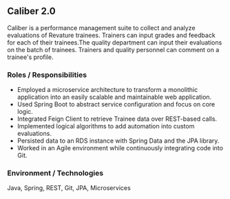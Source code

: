 ## Caliber 2.0
Caliber is a performance management suite to collect and analyze evaluations of Revature trainees. Trainers can input grades and feedback for each of their trainees.The quality department can input their evaluations on the batch of trainees. Trainers and quality personnel can comment on a trainee's profile. 

### Roles / Responsibilities
* Employed a microservice architecture to transform a monolithic application into an easily scalable and maintainable web application.
* Used Spring Boot to abstract service configuration and focus on core logic.
* Integrated Feign Client to retrieve Trainee data over REST-based calls.
* Implemented logical algorithms to add automation into custom evaluations.
* Persisted data to an RDS instance with Spring Data and the JPA library.
* Worked in an Agile environment while continuously integrating code into Git.

### Environment / Technologies
Java, Spring, REST, Git, JPA, Microservices
